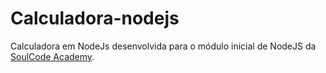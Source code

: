 # Calculadora-nodejs

Calculadora em NodeJs desenvolvida para o módulo inicial de NodeJS da [SoulCode Academy](https://soulcodeacademy.org/).
